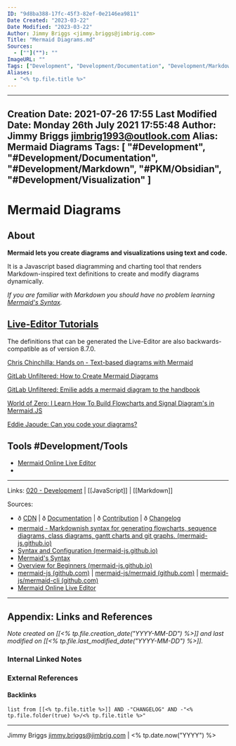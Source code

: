 ```yaml
---
ID: "9d8ba388-17fc-45f3-82ef-0e2146ea9811"
Date Created: "2023-03-22"
Date Modified: "2023-03-22"
Author: Jimmy Briggs <jimmy.briggs@jimbrig.com>
Title: "Mermaid Diagrams.md"
Sources: 
  - [""](""): ""
ImageURL: ""
Tags: ["Development", "Development/Documentation", "Development/Markdown", "PKM/Obsidian", "Development/Visualization", "Development/Tools", "/n00b", "/n00b"]
Aliases:
  - "<% tp.file.title %>"
---
```


---
Creation Date: 2021-07-26 17:55
Last Modified Date: Monday 26th July 2021 17:55:48
Author: Jimmy Briggs <jimbrig1993@outlook.com>
Alias: Mermaid Diagrams
Tags:
  [
    "#Development",
    "#Development/Documentation",
    "#Development/Markdown",
    "#PKM/Obsidian",
    "#Development/Visualization"
  ]
---

# Mermaid Diagrams

## About

**Mermaid lets you create diagrams and visualizations using text and code.**

It is a Javascript based diagramming and charting tool that renders Markdown-inspired text definitions to create and modify diagrams dynamically.

*If you are familiar with Markdown you should have no problem learning [Mermaid's Syntax](https://mermaid-js.github.io/mermaid/#/./n00b-syntaxReference).*

## [Live-Editor Tutorials](https://mermaid-js.github.io/mermaid/#/./Tutorials?id=live-editor-tutorials)

The definitions that can be generated the Live-Editor are also backwards-compatible as of version 8.7.0.

[Chris Chinchilla: Hands on - Text-based diagrams with Mermaid](https://www.youtube.com/watch?v=4_LdV1cs2sA)

[GitLab Unfiltered: How to Create Mermaid Diagrams](https://www.youtube.com/watch?v=SQ9QmuTHuSI&t=438s)

[GitLab Unfiltered: Emilie adds a mermaid diagram to the handbook](https://www.youtube.com/watch?v=5RQqht3NNSE)

[World of Zero: I Learn How To Build Flowcharts and Signal Diagram's in Mermaid.JS](https://www.youtube.com/watch?v=7_2IroEs6Is&t=207s)

[Eddie Jaoude: Can you code your diagrams?](https://www.youtube.com/watch?v=9HZzKkAqrX8)

## Tools #Development/Tools

- [Mermaid Online Live Editor](https://mermaid-js.github.io/mermaid-live-editor)  
- 


***

Links: [020 - Development](../1-Maps-of-Content/020%20-%20Development.md) | [[JavaScript]] | [[Markdown]]

Sources:
- ð [CDN](https://unpkg.com/mermaid/) | ð [Documentation](https://mermaidjs.github.io/) | ð [Contribution](https://github.com/mermaid-js/mermaid/blob/develop/CONTRIBUTING.md) | ð [Changelog](https://github.com/mermaid-js/mermaid/blob/develop/docs/CHANGELOG.md)
- [mermaid - Markdownish syntax for generating flowcharts, sequence diagrams, class diagrams, gantt charts and git graphs. (mermaid-js.github.io)](https://mermaid-js.github.io/mermaid/#/)
- [Syntax and Configuration (mermaid-js.github.io)](https://mermaid-js.github.io/mermaid/#/n00b-syntaxReference)
- [Mermaid's Syntax](https://mermaid-js.github.io/mermaid/#/./n00b-syntaxReference)
- [Overview for Beginners (mermaid-js.github.io)](https://mermaid-js.github.io/mermaid/#/n00b-overview)
- [mermaid-js (github.com)](https://github.com/mermaid-js) | [mermaid-js/mermaid (github.com)](https://github.com/mermaid-js/mermaid) | [mermaid-js/mermaid-cli (github.com)](https://github.com/mermaid-js/mermaid-cli)
- [Mermaid Online Live Editor](https://mermaid-js.github.io/mermaid-live-editor)  




***

## Appendix: Links and References

*Note created on [[<% tp.file.creation_date("YYYY-MM-DD") %>]] and last modified on [[<% tp.file.last_modified_date("YYYY-MM-DD") %>]].*

### Internal Linked Notes

### External References

#### Backlinks

```dataview
list from [[<% tp.file.title %>]] AND -"CHANGELOG" AND -"<% tp.file.folder(true) %>/<% tp.file.title %>"
```


***

Jimmy Briggs <jimmy.briggs@jimbrig.com> | <% tp.date.now("YYYY") %>